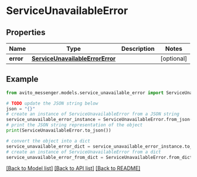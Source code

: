 # ServiceUnavailableError


## Properties

Name | Type | Description | Notes
------------ | ------------- | ------------- | -------------
**error** | [**ServiceUnavailableErrorError**](ServiceUnavailableErrorError.md) |  | [optional] 

## Example

```python
from avito_messenger.models.service_unavailable_error import ServiceUnavailableError

# TODO update the JSON string below
json = "{}"
# create an instance of ServiceUnavailableError from a JSON string
service_unavailable_error_instance = ServiceUnavailableError.from_json(json)
# print the JSON string representation of the object
print(ServiceUnavailableError.to_json())

# convert the object into a dict
service_unavailable_error_dict = service_unavailable_error_instance.to_dict()
# create an instance of ServiceUnavailableError from a dict
service_unavailable_error_from_dict = ServiceUnavailableError.from_dict(service_unavailable_error_dict)
```
[[Back to Model list]](../README.md#documentation-for-models) [[Back to API list]](../README.md#documentation-for-api-endpoints) [[Back to README]](../README.md)


